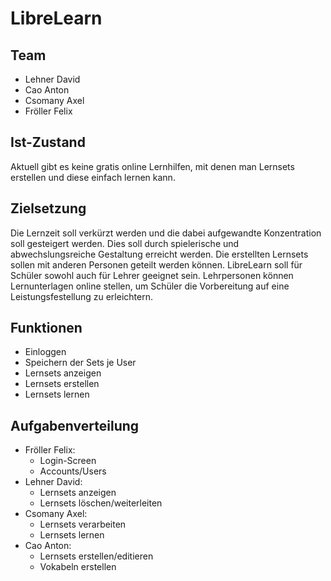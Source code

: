 # LibreLearn

## Team

- Lehner David
- Cao Anton
- Csomany Axel
- Fröller Felix

## Ist-Zustand
Aktuell gibt es keine gratis online Lernhilfen, mit denen man Lernsets erstellen und diese einfach lernen kann.

## Zielsetzung
Die Lernzeit soll verkürzt werden und die dabei aufgewandte Konzentration soll gesteigert werden. Dies soll durch spielerische
und abwechslungsreiche Gestaltung erreicht werden.
Die erstellten Lernsets sollen mit anderen Personen geteilt werden können. LibreLearn soll für Schüler sowohl auch für Lehrer geeignet sein.
Lehrpersonen können Lernunterlagen online stellen, um Schüler die Vorbereitung auf eine Leistungsfestellung zu erleichtern.

## Funktionen
- Einloggen
- Speichern der Sets je User
- Lernsets anzeigen
- Lernsets erstellen
- Lernsets lernen

## Aufgabenverteilung
- Fröller Felix:
    - Login-Screen
    - Accounts/Users
- Lehner David:
    - Lernsets anzeigen
    - Lernsets löschen/weiterleiten
- Csomany Axel:
    - Lernsets verarbeiten
    - Lernsets lernen
- Cao Anton:
    - Lernsets erstellen/editieren
    - Vokabeln erstellen
